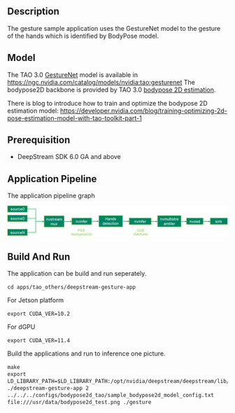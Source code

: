 ## Description

The gesture sample application uses the GestureNet model to the gesture of the hands which is identified by BodyPose model.

## Model

The TAO 3.0 [GestureNet](https://docs.nvidia.com/tao/tao-toolkit/text/purpose_built_models/gesturenet.html) model is available in https://ngc.nvidia.com/catalog/models/nvidia:tao:gesturenet
The bodypose2D backbone is provided by TAO 3.0 [bodypose 2D estimation](https://ngc.nvidia.com/catalog/models/nvidia:tao:bodyposenet).

There is blog to introduce how to train and optimize the bodypose 2D estimation model:
https://developer.nvidia.com/blog/training-optimizing-2d-pose-estimation-model-with-tao-toolkit-part-1

## Prerequisition

- DeepStream SDK 6.0 GA and above

## Application Pipeline

The application pipeline graph

![Gesture application pipeline](gesture_pipeline.png)

## Build And Run

The application can be build and run seperately.

```
cd apps/tao_others/deepstream-gesture-app
```

For Jetson platform

```
export CUDA_VER=10.2
```

For dGPU

```
export CUDA_VER=11.4
```

Build the applications and run to inference one picture.

```
make
export LD_LIBRARY_PATH=$LD_LIBRARY_PATH:/opt/nvidia/deepstream/deepstream/lib/cvcore_libs
./deepstream-gesture-app 2 ../../../configs/bodypose2d_tao/sample_bodypose2d_model_config.txt file:///usr/data/bodypose2d_test.png ./gesture
```
